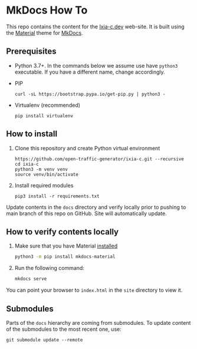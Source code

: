 # MkDocs How To

This repo contains the content for the [Ixia-c.dev](https://ixia-c.dev/) web-site.  It is built using the [Material](https://squidfunk.github.io/mkdocs-material/getting-started/) theme for [MkDocs](https://www.mkdocs.org/).

## Prerequisites

* Python 3.7+. In the commands below we assume use have `python3` executable. If you have a different name, change accordingly.

* PIP

    ```Shell
    curl -sL https://bootstrap.pypa.io/get-pip.py | python3 -
    ```

* Virtualenv (recommended)

    ```Shell
    pip install virtualenv
    ```

## How to install

1. Clone this repository and create Python virtual environment

    ```Shell
    https://github.com/open-traffic-generator/ixia-c.git --recursive
    cd ixia-c
    python3 -m venv venv
    source venv/bin/activate
    ```

2. Install required modules

    ```Shell
    pip3 install -r requirements.txt
    ```

Update contents in the `docs` directory and verify locally prior to pushing to main branch of this repo on GitHub.  Site will automatically update.

## How to verify contents locally

1. Make sure that you have Material [installed](https://squidfunk.github.io/mkdocs-material/getting-started/)

    ```sh
    python3 -m pip install mkdocs-material
    ```


2. Run the following command:

    ```sh
    mkdocs serve
    ```

You can point your browser to `index.html` in the `site` directory to view it.

## Submodules

Parts of the `docs` hierarchy are coming from submodules. To update content of the submodules to the most recent one, use:

```Shell
git submodule update --remote
```